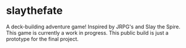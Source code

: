 # slaythefate
A deck-building adventure game! Inspired by JRPG's and Slay the Spire.
This game is currently a work in progress.
This public build is just a prototype for the final project.
